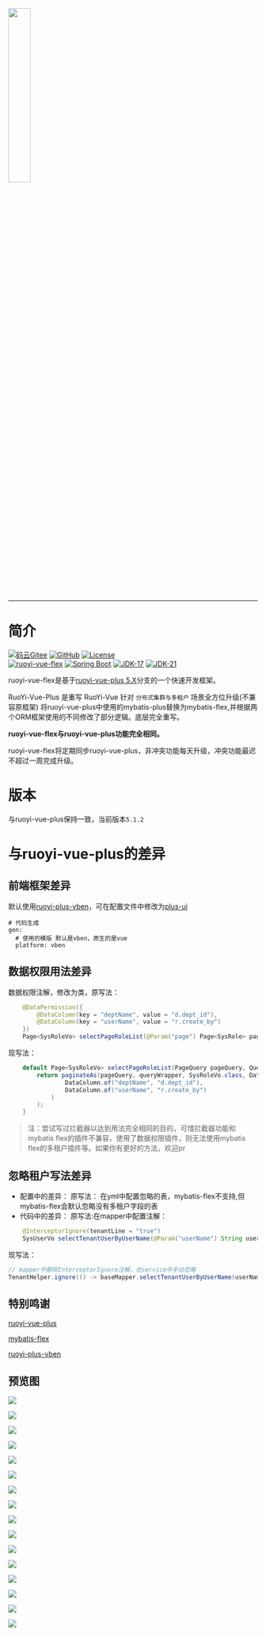<img src="https://raw.githubusercontent.com/yhan219/blog-image/master/yhan/logo.png" width="30%" height="30%">
<div style="height: 10px; clear: both;"></div>

---

# 简介

[![码云Gitee](https://gitee.com/yhan219/ruoyi-vue-flex/badge/star.svg?theme=blue)](https://gitee.com/yhan219/ruoyi-vue-flex)
[![GitHub](https://img.shields.io/github/stars/yhan219/ruoyi-vue-flex.svg?style=social&label=Stars)](https://github.com/yhan219/ruoyi-vue-flex)
[![License](https://img.shields.io/badge/License-MIT-blue.svg)](https://gitee.com/yhan219/ruoyi-vue-flex/blob/mybatis-flex/LICENSE)
<br>
[![ruoyi-vue-flex](https://img.shields.io/badge/ruoyi_vue_flex-5.1.2-success.svg)](https://gitee.com/yhan219/ruoyi-vue-flex)
[![Spring Boot](https://img.shields.io/badge/Spring%20Boot-3.1-blue.svg)]()
[![JDK-17](https://img.shields.io/badge/JDK-17-green.svg)]()
[![JDK-21](https://img.shields.io/badge/JDK-21-green.svg)]()


ruoyi-vue-flex是基于[ruoyi-vue-plus 5.X](https://gitee.com/dromara/RuoYi-Vue-Plus/tree/5.X/)分支的一个快速开发框架。

RuoYi-Vue-Plus 是重写 RuoYi-Vue 针对 `分布式集群与多租户` 场景全方位升级(不兼容原框架)
将ruoyi-vue-plus中使用的mybatis-plus替换为mybatis-flex,并根据两个ORM框架使用的不同修改了部分逻辑。底层完全重写。

**ruoyi-vue-flex与ruoyi-vue-plus功能完全相同。**

ruoyi-vue-flex将定期同步ruoyi-vue-plus，非冲突功能每天升级，冲突功能最迟不超过一周完成升级。

# 版本
与ruoyi-vue-plus保持一致，当前版本`5.1.2`

# 与ruoyi-vue-plus的差异
## 前端框架差异
默认使用[ruoyi-plus-vben](https://gitee.com/dapppp/ruoyi-plus-vben)，可在配置文件中修改为[plus-ui](https://gitee.com/JavaLionLi/plus-ui)
```
# 代码生成
gen:
  # 使用的模版 默认是vben，原生的是vue
  platform: vben
```

## 数据权限用法差异
数据权限注解，修改为类，原写法：
```java
    @DataPermission({
        @DataColumn(key = "deptName", value = "d.dept_id"),
        @DataColumn(key = "userName", value = "r.create_by")
    })
    Page<SysRoleVo> selectPageRoleList(@Param("page") Page<SysRole> page, @Param(Constants.WRAPPER) Wrapper<SysRole> queryWrapper);
```
现写法：
```java
    default Page<SysRoleVo> selectPageRoleList(PageQuery pageQuery, QueryWrapper queryWrapper){
        return paginateAs(pageQuery, queryWrapper, SysRoleVo.class, DataPermission.of(
                DataColumn.of("deptName", "d.dept_id"),
                DataColumn.of("userName", "r.create_by")
            )
        );
    }
```
> 注：尝试写过拦截器以达到用法完全相同的目的，可惜拦截器功能和mybatis flex的插件不兼容，使用了数据权限插件，则无法使用mybatis flex的多租户插件等。如果你有更好的方法，欢迎pr

## 忽略租户写法差异
- 配置中的差异：
  原写法： 在yml中配置忽略的表，mybatis-flex不支持,但mybatis-flex会默认忽略没有多租户字段的表
- 代码中的差异：
  原写法:在mapper中配置注解：
```java
    @InterceptorIgnore(tenantLine = "true")
    SysUserVo selectTenantUserByUserName(@Param("userName") String userName, @Param("tenantId") String tenantId);
```
  现写法：
```java
// mapper中删除InterceptorIgnore注解，在service中手动忽略
TenantHelper.ignore(() -> baseMapper.selectTenantUserByUserName(userName, tenantId));
```

## 特别鸣谢
[ruoyi-vue-plus](https://gitee.com/dromara/RuoYi-Vue-Plus/tree/5.X/)

[mybatis-flex](https://gitee.com/yhan219/mybatis-flex)

[ruoyi-plus-vben](https://gitee.com/dapppp/ruoyi-plus-vben)

## 预览图

![](https://raw.githubusercontent.com/yhan219/blog-image/master/yhan/iShot_2023-12-21_19.42.28.jpg)

![](https://raw.githubusercontent.com/yhan219/blog-image/master/yhan/iShot_2023-12-21_19.42.50.jpg)

![](https://raw.githubusercontent.com/yhan219/blog-image/master/yhan/iShot_2023-12-21_19.42.59.jpg)

![](https://raw.githubusercontent.com/yhan219/blog-image/master/yhan/iShot_2023-12-21_19.43.09.jpg)

![](https://raw.githubusercontent.com/yhan219/blog-image/master/yhan/iShot_2023-12-21_19.43.29.jpg)

![](https://raw.githubusercontent.com/yhan219/blog-image/master/yhan/iShot_2023-12-21_19.43.37.jpg)

![](https://raw.githubusercontent.com/yhan219/blog-image/master/yhan/iShot_2023-12-21_19.43.46.jpg)

![](https://raw.githubusercontent.com/yhan219/blog-image/master/yhan/iShot_2023-12-21_19.44.05.jpg)

![](https://raw.githubusercontent.com/yhan219/blog-image/master/yhan/iShot_2023-12-21_19.44.25.jpg)

![](https://raw.githubusercontent.com/yhan219/blog-image/master/yhan/iShot_2023-12-21_19.44.40.jpg)

![](https://raw.githubusercontent.com/yhan219/blog-image/master/yhan/iShot_2023-12-21_19.44.47.jpg)

![](https://raw.githubusercontent.com/yhan219/blog-image/master/yhan/iShot_2023-12-21_19.45.12.jpg)

![](https://raw.githubusercontent.com/yhan219/blog-image/master/yhan/iShot_2023-12-21_19.45.32.jpg)

![](https://raw.githubusercontent.com/yhan219/blog-image/master/yhan/iShot_2023-12-21_19.45.48.jpg)

![](https://raw.githubusercontent.com/yhan219/blog-image/master/yhan/iShot_2023-12-21_19.46.10.jpg)

![](https://raw.githubusercontent.com/yhan219/blog-image/master/yhan/iShot_2023-12-21_19.55.28.jpg)

